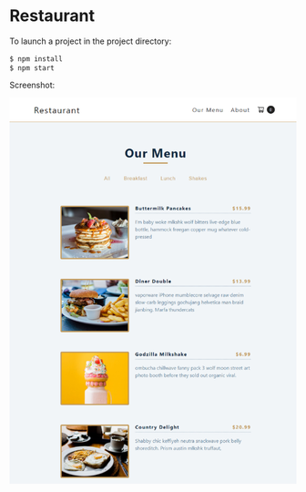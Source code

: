 # Restaurant

To launch a project in the project directory:

```
$ npm install
$ npm start
```

Screenshot:

![screenshot](../_resources/06-restaurant.png)